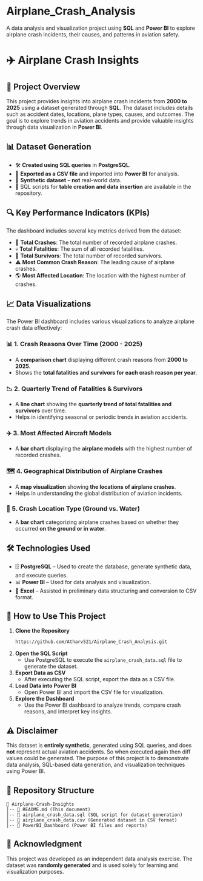 # Airplane_Crash_Analysis
A data analysis and visualization project using **SQL** and **Power BI** to explore airplane crash incidents, their causes, and patterns in aviation safety.  

# ✈️ Airplane Crash Insights

## 📝 Project Overview
This project provides insights into airplane crash incidents from **2000 to 2025** using a dataset generated through **SQL**. The dataset includes details such as accident dates, locations, plane types, causes, and outcomes. The goal is to explore trends in aviation accidents and provide valuable insights through data visualization in **Power BI**.

## 📊 Dataset Generation
- 🛠 **Created using SQL queries** in **PostgreSQL**.
- 📂 **Exported as a CSV file** and imported into **Power BI** for analysis.
- 🚨 **Synthetic dataset** – **not** real-world data.
- 📜 SQL scripts for **table creation and data insertion** are available in the repository.

## 🔍 Key Performance Indicators (KPIs)
The dashboard includes several key metrics derived from the dataset:
- 📌 **Total Crashes**: The total number of recorded airplane crashes.
- 💀 **Total Fatalities**: The sum of all recorded fatalities.
- 🛟 **Total Survivors**: The total number of recorded survivors.
- ⚠️ **Most Common Crash Reason**: The leading cause of airplane crashes.
- 🌎 **Most Affected Location**: The location with the highest number of crashes.

## 📈 Data Visualizations
The Power BI dashboard includes various visualizations to analyze airplane crash data effectively:

### 📊 1. Crash Reasons Over Time (2000 - 2025)
   - A **comparison chart** displaying different crash reasons from **2000 to 2025**.
   - Shows the **total fatalities and survivors for each crash reason per year**.

### 📉 2. Quarterly Trend of Fatalities & Survivors
   - A **line chart** showing the **quarterly trend of total fatalities and survivors** over time.
   - Helps in identifying seasonal or periodic trends in aviation accidents.

### ✈️ 3. Most Affected Aircraft Models
   - A **bar chart** displaying the **airplane models** with the highest number of recorded crashes.

### 🗺️ 4. Geographical Distribution of Airplane Crashes
   - A **map visualization** showing **the locations of airplane crashes**.
   - Helps in understanding the global distribution of aviation incidents.

### 🌊 5. Crash Location Type (Ground vs. Water)
   - A **bar chart** categorizing airplane crashes based on whether they occurred **on the ground or in water**.

## 🛠 Technologies Used
- 🗄 **PostgreSQL** – Used to create the database, generate synthetic data, and execute queries.
- 📊 **Power BI** – Used for data analysis and visualization.
- 📑 **Excel** – Assisted in preliminary data structuring and conversion to CSV format.

## 🚀 How to Use This Project
1. **Clone the Repository**
   ```sh
   https://github.com/Atharv521/Airplane_Crash_Analysis.git
   ```
2. **Open the SQL Script**
   - Use PostgreSQL to execute the `airplane_crash_data.sql` file to generate the dataset.
3. **Export Data as CSV**
   - After executing the SQL script, export the data as a CSV file.
4. **Load Data into Power BI**
   - Open Power BI and import the CSV file for visualization.
5. **Explore the Dashboard**
   - Use the Power BI dashboard to analyze trends, compare crash reasons, and interpret key insights.

## ⚠️ Disclaimer
This dataset is **entirely synthetic**, generated using SQL queries, and does **not** represent actual aviation accidents. So when executed again then diff values could be generated.  The purpose of this project is to demonstrate data analysis, SQL-based data generation, and visualization techniques using Power BI.

## 📁 Repository Structure
```
📂 Airplane-Crash-Insights
│-- 📄 README.md (This document)
│-- 📄 airplane_crash_data.sql (SQL script for dataset generation)
│-- 📄 airplane_crash_data.csv (Generated dataset in CSV format)
│-- 📂 PowerBI_Dashboard (Power BI files and reports)
```

## 🙌 Acknowledgment
This project was developed as an independent data analysis exercise. The dataset was **randomly generated** and is used solely for learning and visualization purposes.


